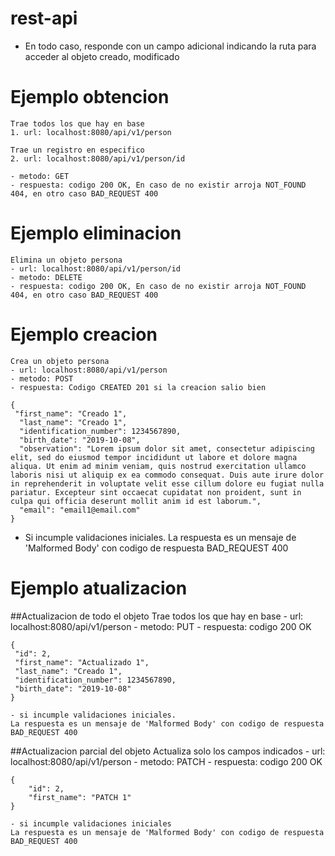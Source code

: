 # rest-api


- En todo caso, responde con un campo adicional indicando la ruta para acceder al objeto creado, modificado


# Ejemplo obtencion
    Trae todos los que hay en base
    1. url: localhost:8080/api/v1/person
    
    Trae un registro en especifico
    2. url: localhost:8080/api/v1/person/id
    
	- metodo: GET
	- respuesta: codigo 200 OK, En caso de no existir arroja NOT_FOUND 404, en otro caso BAD_REQUEST 400

# Ejemplo eliminacion
    Elimina un objeto persona
	- url: localhost:8080/api/v1/person/id
	- metodo: DELETE
	- respuesta: codigo 200 OK, En caso de no existir arroja NOT_FOUND 404, en otro caso BAD_REQUEST 400

# Ejemplo creacion
    Crea un objeto persona
    - url: localhost:8080/api/v1/person
    - metodo: POST
    - respuesta: Codigo CREATED 201 si la creacion salio bien
```
{
 "first_name": "Creado 1",
  "last_name": "Creado 1",
  "identification_number": 1234567890,
  "birth_date": "2019-10-08",
  "observation": "Lorem ipsum dolor sit amet, consectetur adipiscing elit, sed do eiusmod tempor incididunt ut labore et dolore magna aliqua. Ut enim ad minim veniam, quis nostrud exercitation ullamco laboris nisi ut aliquip ex ea commodo consequat. Duis aute irure dolor in reprehenderit in voluptate velit esse cillum dolore eu fugiat nulla pariatur. Excepteur sint occaecat cupidatat non proident, sunt in culpa qui officia deserunt mollit anim id est laborum.",
  "email": "email1@email.com"
}
```
- Si incumple validaciones iniciales.
	La respuesta es un mensaje de 'Malformed Body' con codigo de respuesta BAD_REQUEST 400
	
# Ejemplo atualizacion
##Actualizacion de todo el objeto
    Trae todos los que hay en base
    - url: localhost:8080/api/v1/person
    - metodo: PUT
    - respuesta: codigo 200 OK
```
{
 "id": 2,
 "first_name": "Actualizado 1",
 "last_name": "Creado 1",
 "identification_number": 1234567890,
 "birth_date": "2019-10-08"
}
```
    - si incumple validaciones iniciales. 
	La respuesta es un mensaje de 'Malformed Body' con codigo de respuesta BAD_REQUEST 400
	
##Actualizacion parcial del objeto
    Actualiza solo los campos indicados
    - url: localhost:8080/api/v1/person
    - metodo: PATCH
    - respuesta: codigo 200 OK
```
{
  	"id": 2,
	"first_name": "PATCH 1"
}
```
    - si incumple validaciones iniciales 
	La respuesta es un mensaje de 'Malformed Body' con codigo de respuesta BAD_REQUEST 400
